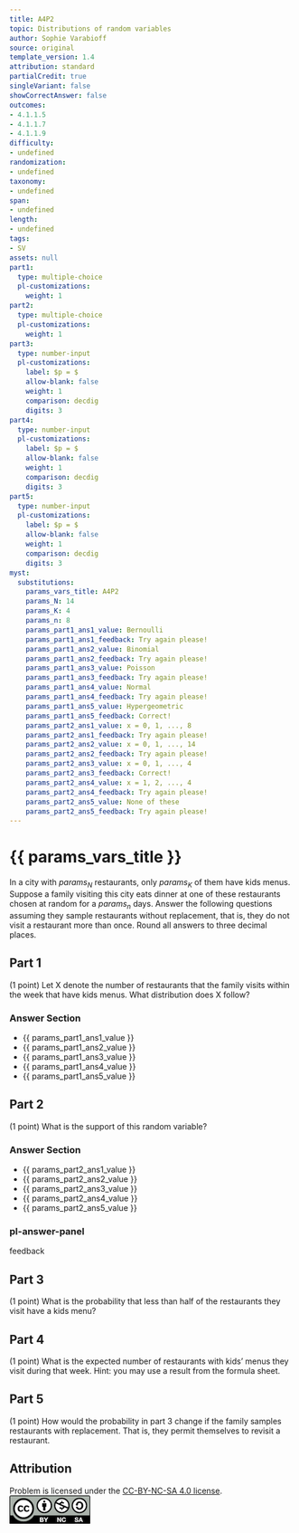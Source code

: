 ```yaml
---
title: A4P2
topic: Distributions of random variables
author: Sophie Varabioff
source: original
template_version: 1.4
attribution: standard
partialCredit: true
singleVariant: false
showCorrectAnswer: false
outcomes:
- 4.1.1.5
- 4.1.1.7
- 4.1.1.9
difficulty:
- undefined
randomization:
- undefined
taxonomy:
- undefined
span:
- undefined
length:
- undefined
tags:
- SV
assets: null
part1:
  type: multiple-choice
  pl-customizations:
    weight: 1
part2:
  type: multiple-choice
  pl-customizations:
    weight: 1
part3:
  type: number-input
  pl-customizations:
    label: $p = $
    allow-blank: false
    weight: 1
    comparison: decdig
    digits: 3
part4:
  type: number-input
  pl-customizations:
    label: $p = $
    allow-blank: false
    weight: 1
    comparison: decdig
    digits: 3
part5:
  type: number-input
  pl-customizations:
    label: $p = $
    allow-blank: false
    weight: 1
    comparison: decdig
    digits: 3
myst:
  substitutions:
    params_vars_title: A4P2
    params_N: 14
    params_K: 4
    params_n: 8
    params_part1_ans1_value: Bernoulli
    params_part1_ans1_feedback: Try again please!
    params_part1_ans2_value: Binomial
    params_part1_ans2_feedback: Try again please!
    params_part1_ans3_value: Poisson
    params_part1_ans3_feedback: Try again please!
    params_part1_ans4_value: Normal
    params_part1_ans4_feedback: Try again please!
    params_part1_ans5_value: Hypergeometric
    params_part1_ans5_feedback: Correct!
    params_part2_ans1_value: x = 0, 1, ..., 8
    params_part2_ans1_feedback: Try again please!
    params_part2_ans2_value: x = 0, 1, ..., 14
    params_part2_ans2_feedback: Try again please!
    params_part2_ans3_value: x = 0, 1, ..., 4
    params_part2_ans3_feedback: Correct!
    params_part2_ans4_value: x = 1, 2, ..., 4
    params_part2_ans4_feedback: Try again please!
    params_part2_ans5_value: None of these
    params_part2_ans5_feedback: Try again please!
---
```

# {{ params_vars_title }}
In a city with ${{ params_N }}$ restaurants, only ${{ params_K }}$ of them have kids menus. Suppose a family visiting this city eats dinner at one of these restaurants chosen at random for a ${{ params_n }}$ days. Answer the following questions assuming they sample restaurants without replacement, that is, they do not visit a restaurant more than once. Round all answers to three decimal places.

## Part 1

(1 point) Let X denote the number of restaurants that the family visits within the week that have kids menus. What distribution does X follow?

### Answer Section

- {{ params_part1_ans1_value }}
- {{ params_part1_ans2_value }}
- {{ params_part1_ans3_value }}
- {{ params_part1_ans4_value }}
- {{ params_part1_ans5_value }}

## Part 2

(1 point) What is the support of this random variable?

### Answer Section

- {{ params_part2_ans1_value }}
- {{ params_part2_ans2_value }}
- {{ params_part2_ans3_value }}
- {{ params_part2_ans4_value }}
- {{ params_part2_ans5_value }}

### pl-answer-panel

feedback

## Part 3

(1 point) What is the probability that less than half of the restaurants they visit have a kids menu?

## Part 4

(1 point) What is the expected number of restaurants with kids’ menus they visit during that week. Hint: you may use a result from the formula sheet.

## Part 5

(1 point) How would the probability in part 3 change if the family samples restaurants with replacement. That is, they permit themselves to revisit a restaurant.

## Attribution

Problem is licensed under the [CC-BY-NC-SA 4.0 license](https://creativecommons.org/licenses/by-nc-sa/4.0/).<br> ![The Creative Commons 4.0 license requiring attribution-BY, non-commercial-NC, and share-alike-SA license.](https://raw.githubusercontent.com/firasm/bits/master/by-nc-sa.png)